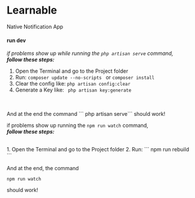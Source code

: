 # Learnable
Native Notification App

#### run dev
_if problems show up while running the ``` php artisan serve ``` command,_<br />**_follow these steps:_**
<br/>
1. Open the Terminal and go to the Project folder
2. Run: ```composer update --no-scripts ``` or ```composer install ```
3. Clear the config like:  ``` php artisan config:clear ```
4. Generate a Key like: ``` php artisan key:generate```
<br/>
<br/>
And at the end the command 
``` php artisan serve``` 
should work!

<br/>

if problems show up running the ``` npm run watch ``` command, <br />**_follow these steps:_**

<br/>
1. Open the Terminal and go to the Project folder
2. Run: ``` npm run rebuild ```
<br/>
<br/>
And at the end, the command 


``` npm run watch ``` 


should work!
